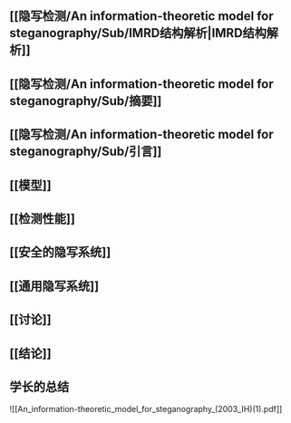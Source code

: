 ## [[隐写检测/An information-theoretic model for steganography/Sub/IMRD结构解析|IMRD结构解析]]
## [[隐写检测/An information-theoretic model for steganography/Sub/摘要]]
## [[隐写检测/An information-theoretic model for steganography/Sub/引言]]
## [[模型]]

## [[检测性能]]
## [[安全的隐写系统]]
## [[通用隐写系统]]
## [[讨论]]

## [[结论]]
## 学长的总结
![[An_information-theoretic_model_for_steganography_(2003_IH)(1).pdf]]